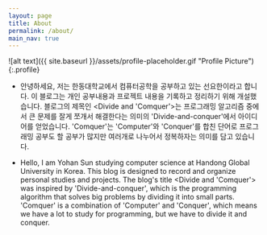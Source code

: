 ```yaml
---
layout: page
title: About
permalink: /about/
main_nav: true
---
```


![alt text]({{ site.baseurl }}/assets/profile-placeholder.gif "Profile Picture"){:.profile}

* 안녕하세요, 저는 한동대학교에서 컴퓨터공학을 공부하고 있는 선요한이라고 합니다. 이 블로그는 개인 공부내용과 프로젝트 내용을 기록하고 정리하기 위해 개설했습니다. 블로그의 제목인 <Divide and 'Comquer'>는 프로그래밍 알고리즘 중에서 큰 문제를 잘게 쪼개서 해결한다는 의미의 'Divide-and-conquer'에서 아이디어를 얻었습니다. 'Comquer'는 'Computer'와 'Conquer'를 합친 단어로 프로그래밍 공부도 할 공부가 많지만 여러개로 나누어서 정복하자는 의미를 담고 있습니다. 

* Hello, I am Yohan Sun studying computer science at Handong Global University in Korea. This blog is designed to record and organize personal studies and projects. The blog's title <Divide and 'Comquer'> was inspired by 'Divide-and-conquer', which is the programming algorithm that solves big problems by dividing it into small parts. 'Comquer' is a combination of 'Computer' and 'Conquer', which means we have a lot to study for programming, but we have to divide it and conquer.




[centrarium]: (https://github.com/bencentra/centrarium)
[bencentra]: (http://bencentra.com)
[jekyll]: (https://github.com/jekyll/jekyll)
